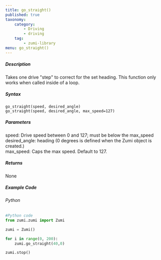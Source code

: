 ```yaml
---
title: go_straight()
published: true
taxonomy:
    category:
        - Driving
        - driving
    tag:
        - zumi-library
menu: go_straight()
---
```


##### Description
Takes one drive "step" to correct for the set heading. This function only works when called inside of a loop.

##### Syntax
```go_straight(speed, desired_angle)```<br />
```go_straight(speed, desired_angle, max_speed=127)```<br />

##### Parameters
speed: Drive speed between 0 and 127; must be below the max_speed<br />
desired_angle: heading (0 degrees is defined when the Zumi object is created.)<br />
max_speed: Caps the max speed. Default to 127.

##### Returns
None

##### Example Code
###### Python
```python
#Python code
from zumi.zumi import Zumi

zumi = Zumi()

for i in range(0, 200):
    zumi.go_straight(40,0)

zumi.stop()
```